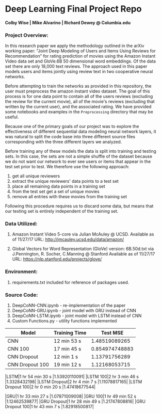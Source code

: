 # Deep Learning Final Project Repo
#### Colby Wise | Mike Alvarino | Richard Dewey @ Columbia.edu

### Project Overview:
In this research paper we apply the methodology outlined in the arXiv working
paper: ”Joint Deep Modeling of Users and Items Using Reviews for
Recommendation” for rating prediction of movies using the Amazon Instant Video
data set and GloVe.6B 50 dimensional word embeddings. Of the data set there
are only 18,000  text reviews. The approach used in this paper models users
and items jointly using review text in two cooperative neural networks.

Before attempting to train the networks as provided in this repository, the
user must preprocess the amazon instant video dataset. The goal of this
process is for one data point to contain all of the users reviews (excluding
the review for the current movie), all of the movie's reviews (excluding that
written by the current user), and the associated rating. We have provided some
notebooks and examples in the `Preprocessing` directory that may be useful.

Because one of the primary goals of our project was to explore the
effectiveness of different sequential data modeling neural network layers, it
was natural to split the code base into three different source files
corresponding with the three different layers we analyzed.

Before training any of these models the data is split into training and
testing sets. In this case, the sets are not a simple shuffle of the dataset
because we do not want our network to ever see users or items that appear in
the test set prior to test. We therefore use the following approach:

1. get all unique reviewers
1. extract the unique reviewers' data points to a test set
1. place all remaining data points in a training set
1. from the test set get a set of unique movies
1. remove all entries with these movies from the training set

Following this procedure requires us to discard some data, but means that our
testing set is entirely independent of the training set.

### Data Utilized:
1. Amazon Instant Video 5-core via Julian McAuley @ UCSD.
   Available as of 11/27/17
   URL: http://jmcauley.ucsd.edu/data/amazon/

1. Global Vectors for Word Representation (GloVe) version: 6B.50d.txt
   via J.Pennington, R. Socher, C.Manning @ Stanford
   Available as of 11/27/17
   URL: https://nlp.stanford.edu/projects/glove/

### Environment:
1. requirements.txt included for reference of packages used.

### Source Code:
1. DeepCoNN-CNN.ipynb - re-implementation of the paper
1. DeepCoNN-GRU.ipynb - joint model with GRU instead of CNN
1. DeepCoNN-LSTM.ipynb - joint model with LSTM instead of CNN
1. Custom Functions.py - utility functions implemented

|Model|Training Time|Test MSE|
|-|-|-|
|CNN|12 min 53 s                   |1.48519089265|
|CNN 100|17 min 45 s               |0.854974748883|
|CNN Dropout|12 min 1 s            |1.13791756289|
|CNN Dropout 100|19 min 12 s       |1.12168053715|

|LSTM|1 hr 54 min 30 s             |1.53920110091|
|LSTM 100|2 hr 3 min 46 s          |1.3328432198|
|LSTM Dropout|2 hr 4 min 7 s       |1.11078817165|
|LSTM Dropout 100|2 hr 0 min 20 s  |1.47418677544|

|GRU|1 hr 33 min 27 s              |1.07871009008|
|GRU 100|1 hr 49 min 52 s          |1.12462539877|
|GRU Dropout|1 hr 28 min 49 s      |1.21747808816|
|GRU Dropout 100|1 hr 43 min 7 s   |1.82918500817|

